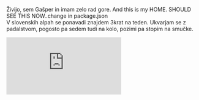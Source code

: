 Živijo, sem Gašper in imam zelo rad gore. And this is my HOME. SHOULD SEE THIS NOW..change in package.json
<br>
V slovenskih alpah se ponavadi znajdem 3krat na teden. Ukvarjam se z padalstvom, pogosto pa sedem tudi na kolo, pozimi pa stopim na smučke. 
<br>
<iframe width="auto" height="auto" src="https://www.youtube.com/embed/34z8YXldqNk" title="YouTube video player" frameborder="0" allow="accelerometer; autoplay; clipboard-write; encrypted-media; gyroscope; picture-in-picture" allowfullscreen></iframe>